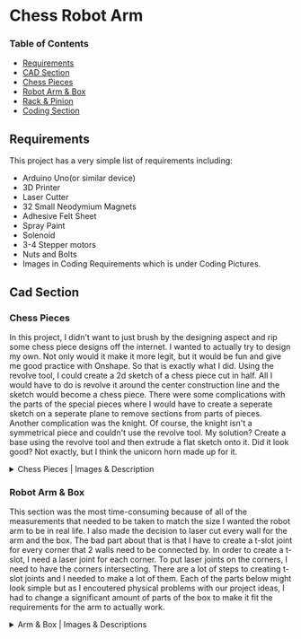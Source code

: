 # Chess Robot Arm
### Table of Contents

* [Requirements](#Requirements)
* [CAD Section](#CAD-Section)
* [Chess Pieces](#Chess-Pieces)
* [Robot Arm & Box](#Robot-Arm-&-Box)
* [Rack & Pinion](#Rack-&-Pinion)
* [Coding Section](#Coding-Section)



## Requirements

This project has a very simple list of requirements including:

- Arduino Uno(or similar device)
- 3D Printer
- Laser Cutter
- 32 Small Neodymium Magnets
- Adhesive Felt Sheet
- Spray Paint
- Solenoid
- 3-4 Stepper motors
- Nuts and Bolts
- Images in Coding Requirements which is under Coding Pictures.

## Cad Section

### Chess Pieces

In this project, I didn't want to just brush by the designing aspect and rip some chess piece designs off the internet. I wanted to actually try to design my own. Not only would it make it more legit, but it would be fun and give me good practice with Onshape. So that is exactly what I did. Using the revolve tool, I could create a 2d sketch of a chess piece cut in half. All I would have to do is revolve it around the center construction line and the sketch would become a chess piece. There were some complications with the parts of the special pieces where I would have to create a seperate sketch on a seperate plane to remove sections from parts of pieces. Another complication was the knight. Of course, the knight isn't a symmetrical piece and couldn't use the revolve tool. My solution? Create a base using the revolve tool and then extrude a flat sketch onto it. Did it look good? Not exactly, but I think the unicorn horn made up for it.


<details>
<summary>Chess Pieces | Images & Description</summary>
<br>
        The images below are of the pawn, the first piece I made. I made this completely from scratch using no reference images. Splines, while they are the worst lines in existance, were my only choice here. I just messed around with some ovals and splines and got what is shown here.

![Pawn](ChessPieces/3Dpawn.png)

This is the bishop. It uses the same base as the pawn and with a stretched out body. The top is pointed and has another smaller tip on it's head. There is a cut through the head that is made by creating a sketch seperate from the original one and removing material from that one section in a straight line (as opposed to a revolved one).

![Bishop](ChessPieces/3Dbishop.png)

This is the knight. It looks pretty scuffed because of the fact that I couldn't revolve it so I had to use a reference image. I think that it would be far worse without the fillets, but it still could look better.

![Knight](ChessPieces/3Dknight.png)

The rook is one of my favorites. Originally, the three indents seen on the top, middle, and base weren't there and, personally, I think they somehow made it way better. Note to self: things look better with more random details (sometimes). The top was pretty straight forward. I created a sketch on the very top flat surface of the cup shape and made two lines pointing at different angles coming from the center of the circle. After extruding that, I did a circular feature pattern. Fillets make everything looks nicer, so that was the final touch.

![Rook](ChessPieces/3Drook.png)

The third piece I made, the queen, was no doubt the hardest. While the main sketch design was all freestyle, the bumps on the crown were very challenging. I had to create a new plane that is the same angle as the crown, and then make a cut through the crown at the same angle it is pointing. After that I just repeated what I did with the rook and did a circular feature pattern. Not only did I make a pattern for the crown, but I decided to make one for the tip of the head. Because it was rounded, I had to make an offset plane that was right above the top of the queen and then make a sketch that fits what I needed it to. After that, extruded it to cut through the whole top and no more and then did a circular mattern once again.

![Queen](ChessPieces/3Dqueen.png)

For the king, I think I had a really good idea. The plan was to make the crown be hollow in the middle with bar shapes surrounding it. I had to first, create a hole in the sketch before revolving it. This way, it wouldn't look hollow when first revolving it, but I would be able to cut out rectangles from the outside and reveal the hollowed inside. So next, I had to make another plane with a specific angle that was facing the the crown. I made a sketch that fit the crown and then extruded it and created a pattern around. For the plus sign on top of the crown, I couldnt include it in the revolve. So, what I had to do was just extrude it serparately. 

![King](ChessPieces/3Dking.png)

</details>

### Robot Arm & Box

This section was the most time-consuming because of all of the measurements that needed to be taken to match the size I wanted the robot arm to be in real life. I also made the decision to laser cut every wall for the arm and the box. The bad part about that is that I have to create a t-slot joint for every corner that 2 walls need to be connected by. In order to create a t-slot, I need a laser joint for each corner. To put laser joints on the corners, I need to have the corners intersecting. There are a lot of steps to creating t-slot joints and I needed to make a lot of them. Each of the parts below might look simple but as I encoutered physical problems with our project ideas, I had to change a significant amount of parts of the box to make it fit the requirements for the arm to actually work.

<details>
<summary>Arm & Box | Images & Descriptions</summary>
<br>
        <details>
        <summary>Febuary 25th</summary>
        <br>
        
The box from this view may look simple, but there are a lot of parts inside and each dimension is it's value for a reason. The two holes on the bottom are to connect the arduino to a power source (a computer). The reason it isn't a single hole is because of the t-slot joints get in the way. If I connected the two holes then there wouldn't be enough room for a t-slot joint in that position. The back of the box isnt any different than the other walls and the floor is completely flat.

![WholeBox](https://user-images.githubusercontent.com/71349940/155800987-5cff3ccb-28af-4b81-bb1f-9413485424de.png)

In this image, the top walls of the box are hidden. The arm casing is visible and so are the inside walls. Below this image is an explination on the arm casing. The inside walls are there to hold the gears that will be connected to the stepper motors. There are two on each side so that motors can fit flush against a wall aswell as hold the gear up-right.

![InsideOfBox](https://user-images.githubusercontent.com/71349940/155800105-9dc5aa37-09f9-4f5b-9914-9b543ac6318b.png)

This is the arm casing. Inside the bottom section there will be two stepper motors pointing outwards connected to the the gear in the slots on the outside. In the top section there is another wall separating a motor and a gear. The motor will not be connected to anything so it will move the gear and therefore be moved with it.

![ArmCasing](https://user-images.githubusercontent.com/71349940/155800486-81b003b6-86c4-4d47-a77c-29e96622815a.png)
        <br>
</details>

### Rack & Pinion Designing

The gear has probably given me the most problems so far. Getting a gear to fit properly on a rack. The rack has to fit perfectly on the teeth of the gear, otherwise it could cause too much wobbling. The gear was simpler than I had first anticepated because I could just simply use a custom onshape feature that allows me to create one with just information about the dimensions. Though, before I figured that out, I had spent a good week trying to find a proper gear generator online. It didn't go well. After I made the gear, the last thing to do was make the rack. Easier said than done. Long story short, I had to watch a tutorial on how to create a rack and pinion in onshape and copy the exact dimensions. The problem was that I wanted it to be a different size than it was in the tutorial. What I did was I created a variable for every dimension on one section of the rack and related each one to the diameter the gear's pitch circle diameter (example: variable #a = #PitchCircleDiameter/1.6). This way I could change the variable for the gear's diameter (which is what I wanted to change) and at the same time change the size of the rack flawlessly. I think it ended up working out, but it was a lot of work for just a rack and pinion.

This is the gear and rack together.

![Rack and Pinion](ChessPieces/RackAndPinion.png)


The sketch for the rack is shown below.

![Rack Sketch](ChessPieces/RackSketch.png)

These are all of the variables I used for the rack. There are no variable names because I didn't find them necessary at the time and they weren't needed for the purpose i was using them for.

![Rack and Pinion Variables](https://user-images.githubusercontent.com/71349940/155779804-7fbde527-f317-4211-807f-26caddb66358.png)


## Coding Section

Written by @Ashanks70

The coding was very hard. I could almost not get the stepper motors to work. Something I found out after 2 weeks of work was that, the digital pins 0 and 1 should NEVER be used for a stepper motor. One of the biggest difficulties was learning all of the processing syntax for arrays and shapes in order to load them.  The coding was fun to do and the processing syntax guide helped a lot(find below). The transmission from processing to arduino was difficult, and I made a few errors(such as only sending to arduino if the piece was black) but I got it to work eventually. While we did not finish, I feel like I came out of this project with more experience in different programming softwares in languages that will help me in my future projects.

![ChessBoard](CodingPictures/ChessBoard.png)

<details>
<summary>Code</summary>
<br>
        <details>
        <summary>January 12th</summary>
                
        //establish array
        PImage wpawn;
        int cols=12;
        int rows=8;
        int[][] board = new int[cols][rows];
        //establish pshapes
        void setup() {
          size(1201, 801);
          wpawn=loadImage("Pawn.png");
          background(#CAA472);
          stroke(163, 50, 50);
          line(0, 0, 1200, 0);
          line(0, 1198, 1200, 1198);
          line(0, 0, 0, 1200);
          line(1200, 0, 1200, 1200);
          for (int i = 0; i < cols; i++) {
            for (int j = 0; j < rows; j++) {
              if (j%2==0 && i%2==1) {
                fill(#964B00);
                stroke(0);
                square((i*100), (j*100), 100);
                fill(255);
              }
              if (j%2==1 && i%2==0) {
                fill(#964B00);
                stroke(0);
                square((i*100), (j*100), 100);
                fill(255);
              }
              if (i<=1 || i >= 10) {
                if (i <=1) {
                  stroke(0);
                  fill(0);
                }
                if (i>=10) {
                  stroke(255);
                  fill(255);
                }
              stroke(0);
              line((i+1)*100, 0, (i+1)*100, 800);
              line(0, (j+1)*100, 1200, (j+1)*100);
            }
          }
         }
        }
        void draw() {
          background(#CAA472);
          stroke(#CAA472);
          rect(0,0,600,400);
          line(0, 0, 1200, 0);
          line(0, 1198, 1200, 1198);
          line(0, 0, 0, 1200);
          line(1200, 0, 1200, 1200);
          for (int i = 0; i < cols; i++) {
            for (int j = 0; j < rows; j++) {
              if (j%2==0 && i%2==1) {
                fill(#964B00);
                stroke(0);
                square((i*100), (j*100), 100);
                fill(255);
              }
              if (j%2==1 && i%2==0) {
                fill(#964B00);
                stroke(0);
                square((i*100), (j*100), 100);
                fill(255);
              }
              if (i<=1 || i >= 10) {
                if (i <=1) {
                  stroke(0);
                  fill(0);
                }
                if (i>=10) {
                  stroke(255);
                  fill(255);
                }
                circle(i*100+50, j*100+50, 50);
                fill(255);
              }
              stroke(0);
              line((i+1)*100, 0, (i+1)*100, 800);
              line(0, (j+1)*100, 1200, (j+1)*100);
            }
          }
        for (int j = 0; j < rows; j++){
        image(wpawn,1021,j*100);

        }

        }
          //begin moving pieces to starting positions

        void mousePressed(){
        circle(mouseX,mouseY,pmouseX);

        }
        void keyPressed() {
          if (key=='r') {

            //reset pieces
          }
        }

        //obtain first click position(mouse)
        //obtain second position(pmouse)
        //check isvalidmove
        //if it works move on board and relay to arduino

        //isValidMove(piece type)
        //if piece == rook...
        //if move works then return true
        //else return false)

</details>
 <details>
        <summary>January 28th(Almost right)</summary>
         
         int cols=12;
                int rows=8;
                int[][] board;
                int cellSize = 100;
                int turn =0;
                int valid = 1;
                int selectedi = 0;
                int selectedj = 0;
                PImage wpawn;
                PImage wrook;
                PImage wnite;
                PImage wbishop;
                PImage wking;
                PImage wqueen;
                PImage bpawn;
                PImage brook;
                PImage bnite;
                PImage bbishop;
                PImage bking;
                PImage bqueen;
                void setup(){
                wpawn=loadImage("wpawn.png");
                wrook=loadImage("wrook.png");
                wnite=loadImage("wnite.png");
                wbishop=loadImage("wbishop.png");
        wking=loadImage("wking.png");
        wqueen=loadImage("wqueen.png");
        bpawn=loadImage("bpawn.png");
        brook=loadImage("brook.png");
        bnite=loadImage("bnite.png");
        bbishop=loadImage("bbishop.png");
        bking=loadImage("bking.png");
        bqueen=loadImage("bqueen.png");
        size(1201,801);
        stroke(163,50,50);
        board = new int[width/cellSize][height/cellSize];
        line(0,0,1200,0);
        line(0,1198,1200,1198);
        line(0,0,0,1200);
        line(1200,0,1200,1200);
          for (int i=0; i<width/cellSize; i++) {
            for (int j=0; j<height/cellSize; j++) {
          stroke(0);
          if (j%2 == i%2){    
            fill(#964B00);
          }
            if (j%2 != i%2){
          fill (#CAA472);
          }
          float state = 0;
          if (j==1 && i>1 && i<10){
            state = 1;
          }
            if (j==0){
          if (i==2||i==9){
          state=2;
          }
          if (i==3||i==8){
          state=3;
          }
          if (i==4||i==7){
          state=4;
          }
          if (i==5){
          state=5;
          }
          if (i==6){
          state=6;
          }
          }
          if (j==height/cellSize-2 && i>1 && i<10){
          state=7;
          }
            if (j==height/cellSize-1){
          if (i==2||i==9){
          state=8;
          }
          if (i==3||i==8){
          state=9;
          }
          if (i==4||i==7){
          state=10;
          }
          if (i==5){
          state=11;
          }
          if (i==6){
          state=12;
          }
          }
          board[i][j] = int(state);
              square((i*100),(j*100),100);
        if (state == 1){ 
        image(wpawn,i*100+11.5,j*100);
        }
        if (state == 2){
        image(wrook,i*100+4.5,j*100);
        }
        if (state==3){
        image(wnite,i*100,j*100);
        }
        if (state==4){
        image(wbishop,i*100+.5,j*100);
        }
        if (state==6){
        image(wqueen,i*100+1,j*100+5);
        }
        if (state==5){
        image(wking,i*100+.5,j*100);
        }
        if (state == 7){ 
        image(bpawn,i*100+11.5,j*100);
        }
        if (state == 8){
        image(brook,i*100+4.5,j*100);
        }
        if (state==9){
        image(bnite,i*100,j*100);
        }
        if (state==10){
        image(bbishop,i*100+.5,j*100);
        }
        if (state==12){
        image(bqueen,i*100+1,j*100+5);
        }
        if (state==11){
        image(bking,i*100+.5,j*100);
        }
        }
        }
        }
        void draw(){
        }
        void mousePressed(){
          for (int i=0; i<width/cellSize; i++) {
            for (int j=0; j<height/cellSize; j++) {
              if (i%2!=j%2){
              fill(#CAA472);
              }
              if (i%2==j%2){
              fill(#964B00);
              }
              square((i*100),(j*100),100);     
              if (mouseX/100==i){
              if (mouseY/100==j){
              if (selectedi == 0 && selectedj == 0){
              selectedi=i;
              selectedj=j;
              }
              else{
                board[i][j]=board[selectedi][selectedj];
                board[selectedi][selectedj] = 0;
                square((selectedi*100),(selectedj*100),100);
                selectedi=0;
                selectedj=0;
              }  
          }
              }
        if (board[i][j] == 1){ 
        image(wpawn,i*100+11.5,j*100);
        }
        if (board[i][j] == 2){
        image(wrook,i*100+4.5,j*100);
        }
        if (board[i][j]==3){
        image(wnite,i*100,j*100);
        }
        if (board[i][j]==4){
        image(wbishop,i*100+.5,j*100);
        }
        if (board[i][j]==6){
        image(wqueen,i*100+1,j*100+5);
        }
        if (board[i][j]==5){
        image(wking,i*100+.5,j*100);
        }
          if (board[i][j] == 7){ 
        image(bpawn,i*100+11.5,j*100);
        }
        if (board[i][j] == 8){
        image(brook,i*100+4.5,j*100);
        }
        if (board[i][j]==9){
        image(bnite,i*100,j*100);
        }
        if (board[i][j]==10){
        image(bbishop,i*100+.5,j*100);
        }
        if (board[i][j]==12){
        image(bqueen,i*100+1,j*100+5);
        }
        if (board[i][j]==11){
        image(bking,i*100+.5,j*100);
        }
        }
        }
        }
</details>
         
<details>
<summary>code with comments</summary>
        
                        //build basic board
                //draw the 2D array
                int[][] board;
                //say how large each tile should be
                int cellSize =  100 ;
                //establish turn and move validity(needs improvement later)
                int turn = 0;
                int valid = 1;
                //previous click locations
                int selectedx = 0;
                int selectedy = 0;
                //load necessary images
                PImage wpawn;
                PImage wrook;
                PImage wknight;
                PImage wbishop;
                PImage wking;
                PImage wqueen;
                PImage bpawn;
                PImage brook;
                PImage bknight;
                PImage bbishop;
                PImage bking;
                PImage bqueen;
                void setup() {
                  //actually loads images as pictures from files
                  wpawn = loadImage("wpawn.png");//pieceType 1
                  wrook = loadImage("wrook.png");//pieceType 2
                  wknight = loadImage("wknight.png");//pieceType 3
                  wbishop = loadImage("wbishop.png");//pieceType 4
                  wking = loadImage("wking.png");//pieceType 5
                  wqueen = loadImage("wqueen.png");//pieceType 6
                  bpawn = loadImage("bpawn.png");//pieceType 7
                  brook = loadImage("brook.png");//pieceType 8
                  bknight = loadImage("bknight.png");//pieceType 9
                  bbishop = loadImage("bbishop.png");//pieceType 10
                  bking = loadImage("bking.png");//pieceType 11
                  bqueen = loadImage("bqueen.png");//pieceType 12
                  //load the board as a tile
                  size(1201, 801);
                  //set line/border color to black
                  stroke(163, 50, 50);
                  board = new int[width/cellSize][height/cellSize];
                  //look at every tile and draw them and the pieces
                  for (int x = 0; x < width/cellSize; x ++ ) {
                    for (int y =0; y <height/cellSize; y ++ ) {
                      stroke(0);
                      if (y % 2 == x % 2) {//check for is tile every other
                        fill(#964B00);//set fill accordingly
                      }
                      if (y % 2 != x % 2) {//check for it tile every other 
                        fill (#CAA472);//set fill accordingly
                      }
                      float pieceType = 0;//establishes type of piece
                      if (y == height/cellSize-2 && x > 1 && x < 10) { //white pawn row
                        pieceType = 1;
                      }
                      if (y == height/cellSize-1) {//set up back white row 
                        if (x == 2||x == 9) {//check for white Rook tiles
                          pieceType = 2;
                        }
                        if (x == 3||x == 8) {//check for white knight tiles
                          pieceType = 3;
                        }
                        if (x == 4||x == 7) {//check for white bishop tiles
                          pieceType = 4;
                        }
                        if (x == 5) {//check for white king space
                          pieceType = 5;
                        }
                        if (x == 6) {//check for white queen space
                          pieceType = 6;
                        }
                      }
                      if (y == 1 && x > 1 && x < 10) {//black pawn row
                        pieceType = 7;
                      }
                      if (y == 0) {
                        if (x == 2||x == 9) {//black rooks
                          pieceType = 8;
                        }
                        if (x == 3||x == 8) {//black knights
                          pieceType = 9;
                        }
                        if (x == 4||x == 7) {//black bishops
                          pieceType = 10;
                        }
                        if (x == 5) {//black king
                          pieceType = 11;
                        }
                        if (x == 6) {//black queen
                          pieceType = 12;
                        }
                      }
                      board[x][y] = int(pieceType);//saves the piece value to the point on the 2D array
                      square((x * 100), (y * 100), 100 );//draw tile in the correct color
                      //place image based on chosen identity
                      if (pieceType == 1) { //pawn
                        image(wpawn, x * 100 + 11.5, y * 100);
                      }
                      if (pieceType == 2) {//white rook
                        image(wrook, x * 100 + 4.5, y * 100);
                      }
                      if (pieceType == 3) {//white knight
                        image(wknight, x * 100, y * 100);
                      }
                      if (pieceType == 4) {//white bishop
                        image(wbishop, x * 100 + .5, y * 100);
                      }
                      if (pieceType==6) {//white queen
                        image(wqueen, x * 100 + 1, y * 100 + 5);
                      }
                      if (pieceType==5) {//white king
                        image(wking, x * 100 + .5, y * 100);
                      }
                      if (pieceType == 7) { //black pawn
                        image(bpawn, x * 100 + 11.5, y * 100);
                      }
                      if (pieceType == 8) {//black rook
                        image(brook, x * 100 + 4.5, y * 100);
                      }
                      if (pieceType==9) {//black knight
                        image(bknight, x * 100, y * 100);
                      }
                      if (pieceType==10) {//black bishop
                        image(bbishop, x * 100 + .5, y * 100);
                      }
                      if (pieceType==12) {//black queen
                        image(bqueen, x * 100 + 1, y * 100 + 5);
                      }
                      if (pieceType==11) {//black king
                        image(bking, x * 100 + .5, y * 100);
                      }
                    }
                  }
                }
                void draw() {
                }
                void mousePressed() {
                  //look at each tile, redraw it, then look for mouse and see if it hits a piece
                  for (int x =0; x <width/cellSize; x ++ ) {//check for each x
                    for (int y =0; y <height/cellSize; y ++ ) {//check for each y in each x
                      if (x %2!=y %2) {//check for every other, then set fill
                        fill(#CAA472);
                      }
                      if (x %2==y %2) {//check for every other then set fill
                        fill(#964B00);
                      }
                      square((x * 100), (y * 100), 100 );//redraw current tile
                      if (mouseX/ 100 == x ) {//if hits x-location of mouse
                        if (mouseY/ 100 == y ) {//if hits y-location of mouse
                          if (selectedx == 0 && selectedy == 0) {//if first click in pattern
                            selectedx = x;
                            selectedy = y;
                          }
                          else {//if second click in pattern
                          if (board[x][y]!=0){//if new tile is occupied
                          for (int j = 0; j <height/cellSize; j ++){
                          if (board[x][y]<=6){//if color is white
                          if (board[x][y]==1){//if tile is a pawn
                          if (board[1][j]==0){//if space is empty
                          board[1][j]=board[x][y];//set empty space equal to current click
                          print(1,",",j," ");//tell me where you moved
                          break;//end looping
                          }
                          }
                          else{
                          if (board[0][j]==0){//if in back white row
                          board[0][j]=board[x][y];
                          print(0,",",j," ");//tell me where you moved
                          break;//end looping
                          }
                          }
                          }
                          if (board[x][y]>6){//if color is black
                          if (board[x][y]==1){//if tile is a pawn
                          if (board[9][j]==0){//if space is empty
                          board[9][j]=board[x][y];//set empty space equal to current click
                          print(9,",",j," ");//tell me where you moved
                          break;//end looping
                          }
                          }
                          else if (board[x][y]!=1){
                          if (board[10][j]==0){//if in back black row
                          board[10][j]=board[x][y];//set back tile to current tile identity
                          print(10,",",j," ");//tell me where you moved
                          break;//end looping
                          }
                          }
                          }
                          }
                          }
                            board[x][y]=board[selectedx][selectedy];//set current click to the tile type of last click
                            board[selectedx][selectedy] = 0;//set the previous click to a blank space
                            if (selectedx %2 == selectedy %2) {// if every other for previous click
                              fill(#964B00);
                            } else {//if every other for previous click
                              fill(#CAA472);
                            }
                            square((selectedx * 100), (selectedy * 100), 100 );//redraw tile that was abandoned
                            selectedx =0;//set the old x and y to zero
                            selectedy =0;
                          }
                        }
                      }
                      if (board[x][y] == 1) { //draw tile based on stored value
                        image(wpawn, x * 100 + 11.5, y * 100);//white pawn
                      }
                      if (board[x][y] == 2) {
                        image(wrook, x * 100 + 4.5, y * 100);//white rook
                      }
                      if (board[x][y]==3) {
                        image(wknight, x * 100, y * 100);//white knight
                      }
                      if (board[x][y]==4) {
                        image(wbishop, x * 100 + .5, y * 100);//white bishop
                      }
                      if (board[x][y]==6) {
                        image(wqueen, x * 100 + 1, y * 100 + 5);//white queen
                      }
                      if (board[x][y]==5) {
                        image(wking, x * 100 + .5, y * 100);//white king
                      }
                      if (board[x][y] == 7) { 
                        image(bpawn, x * 100 + 11.5, y * 100);//black pawn
                      }
                      if (board[x][y] == 8) {
                        image(brook, x * 100 + 4.5, y * 100);//black rook
                      }
                      if (board[x][y]==9) {
                        image(bknight, x * 100, y * 100);//black knight
                      }
                      if (board[x][y]==10) {
                        image(bbishop, x * 100 + .5, y * 100);//black bishop
                      }
                      if (board[x][y]==12) {
                        image(bqueen, x * 100 + 1, y * 100 + 5);//black queen
                      }
                      if (board[x][y]==11) {
                        image(bking, x * 100 + .5, y * 100);//black king
                      }
                    }
                  }
                  }
                //reset simulation locations
                void keyPressed() {
                  if (key==' ') {//reset previous mouse click(used to clear on glitch or double click/cancel)
                    selectedx =0;//reset stored x
                    selectedy =0;//reset stored y
                  }
                  if (key=='r' || key == 'R') {//if r key is hit rebuild simulation from start
                    for (int x =0; x <width/cellSize; x ++ ) {//run through each tile
                      for (int y =0; y <height/cellSize; y ++ ) {
                        if (y %2 == x %2) {//build checkerboard pattern
                          fill(#964B00);
                        }
                        if (y %2 != x %2) {//build checkerboard pattern
                          fill (#CAA472);
                        }
                        float pieceType = 0;//change piece values
                        if (y ==height/cellSize-2 && x >1 && x <10) {//white pawn
                          pieceType = 1;
                        }
                        if (y ==height/cellSize-1) {//white line
                          if (x ==2||x ==9) {//white rook
                            pieceType=2;
                          }
                          if (x ==3||x ==8) {//white knight
                            pieceType=3;
                          }
                          if (x ==4||x ==7) {//white bishop
                            pieceType=4;
                          }
                          if (x ==5) {//white king
                            pieceType=5;
                          }
                          if (x ==6) {//white queen
                            pieceType=6;
                          }
                        }
                        if (y ==1 && x >1 && x <10) {//black pawn line
                          pieceType=7;
                        }
                        if (y ==0) {//other black line
                          if (x ==2||x ==9) {//black rook
                            pieceType=8;
                          }
                          if (x ==3||x ==8) {//black knight
                            pieceType=9;
                          }
                          if (x ==4||x ==7) {//black bishop
                            pieceType=10;
                          }
                          if (x ==5) {//black king
                            pieceType=11;
                          }
                          if (x ==6) {//black queen
                            pieceType=12;
                          }
                        }
                        board[x][y] = int(pieceType);//set board value to determined type
                        square((x * 100), (y * 100), 100 );//draw each tile
                        if (pieceType == 1) { //render pictures on tiles
                          image(wpawn, x * 100 + 11.5, y * 100);//white pawn
                        }
                        if (pieceType == 2) {//white rook
                          image(wrook, x * 100 + 4.5, y * 100);
                        }
                        if (pieceType==3) {//white knight
                          image(wknight, x * 100, y * 100);
                        }
                        if (pieceType==4) {//white bishop
                          image(wbishop, x * 100 + .5, y * 100);
                        }
                        if (pieceType==6) {//white queen
                          image(wqueen, x * 100 + 1, y * 100 + 5);
                        }
                        if (pieceType==5) {//white king
                          image(wking, x * 100 + .5, y * 100);
                        }
                        if (pieceType == 7) { //black pawn
                          image(bpawn, x * 100 + 11.5, y * 100);
                        }
                        if (pieceType == 8) {//black rook
                          image(brook, x * 100 + 4.5, y * 100);
                        }
                        if (pieceType==9) {//black knight
                          image(bknight, x * 100, y * 100);
                        }
                        if (pieceType==10) {//black bishop
                          image(bbishop, x * 100 + .5, y * 100);
                        }
                        if (pieceType==12) {//black queen
                          image(bqueen, x * 100 + 1, y * 100 + 5);
                        }
                        if (pieceType==11) {//black king
                          image(bking, x * 100 + .5, y * 100);
                        }
                      }
                    }
                  }
                }

</details>
         <details>
                 <summary>Final Code!</summary>
                 <details>
                                         <summary>Processing</summary>
                         
                import processing.serial.*;//connect to arduino
                Serial myPort;  // Create object from Serial class
                String val;     // Data received from the serial port
                //build basic board
                //draw the 2D array
                int x;
                int y;
                int[][] board;
                //say how large each tile should be
                int cellSize =  100 ;
                //establish turn and move validity(needs improvement later)
                int turn = 0;
                int valid = 1;
                //previous click locations
                int selectedx = 0;
                int selectedy = 0;
                //load necessary images
                PImage wpawn;
                PImage wrook;
                PImage wknight;
                PImage wbishop;
                PImage wking;
                PImage wqueen;
                PImage bpawn;
                PImage brook;
                PImage bknight;
                PImage bbishop;
                PImage bking;
                PImage bqueen;
                void pieceMoved(int piece, int x, int y) {//records the piece I moved
                  char state='E';
                  if (piece==1||piece==7) {//is a pawn
                    state='P';// set to pawn symbol
                  }
                  if (piece==2||piece==8) {//if rook
                    state='R';//set to rook symbol
                  }
                  if (piece==3||piece==9) {//if knight
                    state='N';//set to knight symbol
                  } 
                  if (piece==4||piece==10) {//if bishop
                    state='B';//set to bishop symbol
                  } 
                  if (piece==5||piece==11) {//if queen
                    state='Q';//set to queen symbol
                  } 
                  if (piece==6||piece==12) {//if king
                    state='K';//set to king symbol
                  } 
                  if (piece==0){//if tile is empty
                  println("Empty",",",x,",",y);//say empty and coordinates
                  }  
                  else if (piece>6) {//if black
                    println("Black", state, ",", x,",", y);//say black, piece type, and coordinates
                  }
                  else if (piece<7) {//if white
                    println("White", state, ",", x,",", y);//sya white,piece type, and coordinates
                  }
                    myPort.write(x);
                    println(x);
                    delay(50);
                    myPort.write(y);
                    println(y);
                }
                void buildBoard() {//builds the board again
                  for (int x = 0; x < width/cellSize; x ++ ) {
                    for (int y =0; y <height/cellSize; y ++ ) {
                      if (board[x][y] == 1) { //draw tile based on stored value
                        image(wpawn, x * 100 + 11.5, y * 100);//white pawn
                      }
                      if (board[x][y] == 2) {
                        image(wrook, x * 100 + 4.5, y * 100);//white rook
                      }
                      if (board[x][y]==3) {
                        image(wknight, x * 100, y * 100);//white knight
                      }
                      if (board[x][y]==4) {
                        image(wbishop, x * 100 + .5, y * 100);//white bishop
                      }
                      if (board[x][y]==5) {
                        image(wqueen, x * 100 + 1, y * 100 + 5);//white queen
                      }
                      if (board[x][y]==6) {
                        image(wking, x * 100 + .5, y * 100);//white king
                      }
                      if (board[x][y] == 7) { 
                        image(bpawn, x * 100 + 11.5, y * 100);//black pawn
                      }
                      if (board[x][y] == 8) {
                        image(brook, x * 100 + 4.5, y * 100);//black rook
                      }
                      if (board[x][y]==9) {
                        image(bknight, x * 100, y * 100);//black knight
                      }
                      if (board[x][y]==10) {
                        image(bbishop, x * 100 + .5, y * 100);//black bishop
                      }
                      if (board[x][y]==11) {
                        image(bqueen, x * 100 + 1, y * 100 + 5);//black queen
                      }
                      if (board[x][y]==12) {
                        image(bking, x * 100 + .5, y * 100);//black king
                      }
                    }
                  }
                }
                void setup() {
                    String portName = Serial.list()[1]; //change the 0 to a 1 or 2 etc. to match your port
                  myPort = new Serial(this, portName, 9600);
                      myPort.write('r');
                  //actually loads images as pictures from files
                  wpawn = loadImage("wpawn.png");//pieceType 1
                  wrook = loadImage("wrook.png");//pieceType 2
                  wknight = loadImage("wknight.png");//pieceType 3
                  wbishop = loadImage("wbishop.png");//pieceType 4
                  wking = loadImage("wking.png");//pieceType 5
                  wqueen = loadImage("wqueen.png");//pieceType 6
                  bpawn = loadImage("bpawn.png");//pieceType 7
                  brook = loadImage("brook.png");//pieceType 8
                  bknight = loadImage("bknight.png");//pieceType 9
                  bbishop = loadImage("bbishop.png");//pieceType 10
                  bking = loadImage("bking.png");//pieceType 11
                  bqueen = loadImage("bqueen.png");//pieceType 12
                  //load the board as a tile
                  size(1201, 801);
                  //set line/border color to black
                  stroke(163, 50, 50);
                  board = new int[width/cellSize][height/cellSize];
                  //look at every tile and draw them and the pieces
                  for (int x = 0; x < width/cellSize; x ++ ) {
                    for (int y =0; y <height/cellSize; y ++ ) {
                      stroke(0);
                      if (y % 2 != x % 2) {//check for is tile every other
                        fill(#964B00);//set fill accordingly
                      }
                      if (y % 2 == x % 2) {//check for it tile every other 
                        fill (#CAA472);//set fill accordingly
                      }
                      if (x<2 || x>9) {
                        fill(#989898);
                      }
                      float pieceType = 0;//establishes type of piece
                      if (y == height/cellSize-2 && x > 1 && x < 10) { //white pawn row
                        pieceType = 1;
                      }
                      if (y == height/cellSize-1) {//set up back white row 
                        if (x == 2||x == 9) {//check for white Rook tiles
                          pieceType = 2;
                        }
                        if (x == 3||x == 8) {//check for white knight tiles
                          pieceType = 3;
                        }
                        if (x == 4||x == 7) {//check for white bishop tiles
                          pieceType = 4;
                        }
                        if (x == 5) {//check for white king space
                          pieceType = 5;
                        }
                        if (x == 6) {//check for white queen space
                          pieceType = 6;
                        }
                      }
                      if (y == 1 && x > 1 && x < 10) {//black pawn row
                        pieceType = 7;
                      }
                      if (y == 0) {
                        if (x == 2||x == 9) {//black rooks
                          pieceType = 8;
                        }
                        if (x == 3||x == 8) {//black knights
                          pieceType = 9;
                        }
                        if (x == 4||x == 7) {//black bishops
                          pieceType = 10;
                        }
                        if (x == 5) {//black king
                          pieceType = 11;
                        }
                        if (x == 6) {//black queen
                          pieceType = 12;
                        }
                      }
                      board[x][y] = int(pieceType);//saves the piece value to the point on the 2D array
                      square((x * 100), (y * 100), 100 );//draw tile in the correct color
                      //place image based on chosen identity
                      buildBoard();//call board function
                    }
                  }
                }
                void draw() {
                }
                void mousePressed() {
                  //look at each tile, redraw it, then look for mouse and see if it hits a piece
                  for (int x =0; x <width/cellSize; x ++ ) {//check for each x
                    for (int y =0; y <height/cellSize; y ++ ) {//check for each y in each x
                      if (x %2==y %2) {//check for every other, then set fill
                        fill(#CAA472);
                      }
                      if (x %2!=y %2) {//check for every other then set fill
                        fill(#964B00);
                      }
                      if (x<2 || x>9) {
                        fill(#989898);
                      }
                      square((x * 100), (y * 100), 100 );//redraw current tile
                      if (mouseX/ 100 == x ) {//if hits x-location of mouse
                        if (mouseY/ 100 == y ) {//if hits y-location of mouse
                          if (selectedx == 0 && selectedy == 0) {//if first click in pattern
                            selectedx = x;
                            selectedy = y;
                            pieceMoved(board[x][y], x, y);//prints piece moved and location
                          } else {//if second click in pattern
                            pieceMoved(board[x][y], x, y);//prints piece moved to and new location
                            if (board[x][y]!=0) {//if new tile is occupied
                              for (int j = 0; j <height/cellSize; j ++) {
                                if (board[x][y]<=6) {//if color is white
                                  if (board[x][y]==1) {//if tile is a pawn
                                    if (board[1][j]==0) {//if space is empty
                                      board[1][j]=board[x][y];//set empty space equal to current click
                                      break;//end looping
                                    }
                                  } else {
                                    if (board[0][j]==0) {//if in back white row
                                      board[0][j]=board[x][y];
                                      break;//end looping
                                    }
                                  }
                                }
                                if (board[x][y]>6) {//if color is black
                                  if (board[x][y]==7) {//if tile is a pawn
                                    if (board[10][j]==0) {//if space is empty
                                      board[10][j]=board[x][y];//set empty space equal to current click
                                      break;//end looping
                                    }
                                  }
                                  if (board[x][y]>7) {
                                    if (board[11][j]==0) {//if in back black row
                                      board[11][j]=board[x][y];//set back tile to current tile identity
                                      break;//end looping
                                    }
                                  }
                                }
                              }
                            }
                            board[x][y]=board[selectedx][selectedy];//set current click to the tile type of last click
                            board[selectedx][selectedy] = 0;//set the previous click to a blank space
                            if (selectedx %2 != selectedy %2) {// if every other for previous click
                              fill(#964B00);
                            } else {//if every other for previous click
                              fill(#CAA472);
                            }
                            if (selectedx<2 || selectedx>9) {
                              fill(#989898);
                            }
                            square((selectedx * 100), (selectedy * 100), 100 );//redraw tile that was abandoned
                            selectedx =0;//set the old x and y to zero
                            selectedy =0;
                          }
                        }
                      }
                      buildBoard();//call board function
                    }
                  }
                }
                //reset simulation locations
                void keyPressed() {
                  if (key==' ') {//reset previous mouse click(used to clear on glitch or double click/cancel)
                    selectedx =0;//reset stored x
                    selectedy =0;//reset stored y
                    myPort.write('r');
                  }
                  if (key=='r' || key == 'R') {//if r key is hit rebuild simulation from start
                    for (int x =0; x <width/cellSize; x ++ ) {//run through each tile
                      for (int y =0; y <height/cellSize; y ++ ) {
                        if (y %2 != x %2) {//build checkerboard pattern
                          fill(#964B00);
                        }
                        if (y %2 == x %2) {//build checkerboard pattern
                          fill (#CAA472);
                        }
                        if (x<2 || x>9) {
                          fill(#989898);
                        }
                        float pieceType = 0;//change piece values
                        if (y ==height/cellSize-2 && x >1 && x <10) {//white pawn
                          pieceType = 1;
                        }
                        if (y ==height/cellSize-1) {//white line
                          if (x ==2||x ==9) {//white rook
                            pieceType=2;
                          }
                          if (x ==3||x ==8) {//white knight
                            pieceType=3;
                          }
                          if (x ==4||x ==7) {//white bishop
                            pieceType=4;
                          }
                          if (x ==5) {//white king
                            pieceType=5;
                          }
                          if (x ==6) {//white queen
                            pieceType=6;
                          }
                        }
                        if (y ==1 && x >1 && x <10) {//black pawn line
                          pieceType=7;
                        }
                        if (y ==0) {//other black line
                          if (x ==2||x ==9) {//black rook
                            pieceType=8;
                          }
                          if (x ==3||x ==8) {//black knight
                            pieceType=9;
                          }
                          if (x ==4||x ==7) {//black bishop
                            pieceType=10;
                          }
                          if (x ==5) {//black king
                            pieceType=11;
                          }
                          if (x ==6) {//black queen
                            pieceType=12;
                          }
                        }
                        board[x][y] = int(pieceType);//set board value to determined type
                        square((x * 100), (y * 100), 100 );//draw each tile
                        buildBoard();//call board function
                      }
                    }
                  }
                }
                                                    
</details>
                         
<details>
<summary>Arduino</summary>
                         
                #include <Stepper.h>//include motor library
                const int stepsPerRevolution = 200;
                //store stepper 1(x movement)
                Stepper X(stepsPerRevolution, 13, 9, 10, 12);
                //store steppers 2/3 (y movement)
                Stepper Y1(stepsPerRevolution, 2, 3, 8, 11);
                Stepper Y2(stepsPerRevolution, 4, 5, 6, 7);
                int XLocation = 0; //x-value of tile moved from
                int YLocation = 0; //y-value of tile moved from
                int currentX = 0; //x-value of tile moved to
                int currentY = 0; //y-value of tile moved to
                int YDistance;
                int XDistance;
                bool change = false;
                const int cellSize = 200; //how far to travel to cross a cell
                //on/off for magnet
                bool magnetState = false;

                void setup() {
                  Serial.begin(9600);
                  // put your setup code here, to run once:
                  //store electromagnet input
                  pinMode(A5, OUTPUT);
                  digitalWrite(A5, LOW);
                  X.setSpeed(60);//set rotations a second
                  Y1.setSpeed(60);
                  Y2.setSpeed(60);
                }
                void onArrival() { //when a move finishes
                  if (magnetState == false) //toggles magnet state
                  {
                    magnetState = true;
                    digitalWrite(A5, HIGH); //power electromagnet
                  }
                  else if (magnetState == true)
                  {
                    magnetState = false;
                    digitalWrite(A5, LOW); //unpower electromagnet
                  }
                }
                void movePiece(int moveX, int moveY) { //move pieces
                  XDistance = (XLocation - moveX) * cellSize;
                  YDistance = (YLocation - moveY) * cellSize;
                  XLocation = moveX;//change the location of the magnet to the new space
                  YLocation = moveY;
                  if (XDistance == (2 * cellSize && YDistance == (1 * cellSize))) {//if a knight
                    YDistance = (YDistance - cellSize);
                    Y1.step(cellSize/2);//rotate one of the y-servos by a half cell to go to the middle
                    Y2.step(cellSize/2);//do the same for the other
                    X.step(XDistance);//move the distance on the x-axis
                    Y1.step(YDistance);//finish the move for y
                    Y2.step(YDistance);
                  }
                  else if (XDistance == (1 * cellSize) && YDistance == (2 * cellSize)) {//same but for other form of knight move
                    XDistance = (XDistance - cellSize);
                    X.step(cellSize);
                    Y1.step(YDistance);
                    Y2.step(YDistance);
                    X.step(XDistance);
                  }

                  if (XDistance != 0) {//if the x changes
                    X.step(XDistance);//move the x-distance
                  }
                  if (YDistance != 0) {//if y changes
                    Y1.step(YDistance);//move y motors
                    Y2.step(YDistance);
                  }
                  onArrival();//toggle magnet
                }

                void loop() {
                  // put your main code here, to run repeatedly:
                  //on input from processing(while serial free)
                  if (Serial.available() == 1)
                  {
                    if (Serial.read() == 'r') {//if received r input
                      XLocation = 0;//reset state
                      YLocation = 0;
                      currentX = 0;
                      currentY = 0;
                      movePiece(0,0);
                    }
                    //read values
                    if (currentX == 0) {
                      currentX = Serial.read();//if move made change x
                    }
                    else {
                      currentY = Serial.read();// if move made change y
                    }
                    movePiece(currentX, currentY);//move the piece
                    currentX = 0;//reset x
                    //reset y
                    currentY = 0;

                  }
                }

                //move corresponding motors

                //turn on/off magnet
</details>
                 
                 

         
         
         
